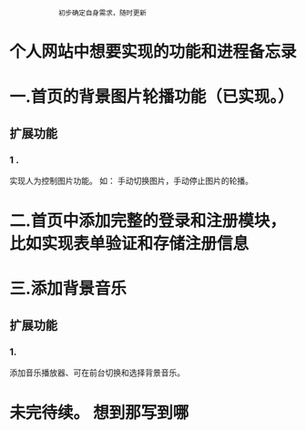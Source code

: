 				初步确定自身需求，随时更新

个人网站中想要实现的功能和进程备忘录
===============================
<h1>一.首页的背景图片轮播功能（已实现。）<br></h1>
<h2>扩展功能</h2>
<h3>1 .</h3> 实现人为控制图片功能。
如： 手动切换图片，手动停止图片的轮播。
<h1>二.首页中添加完整的登录和注册模块，比如实现表单验证和存储注册信息</h1>
<h1>三.添加背景音乐</h1>
<h2>扩展功能</h2>
<h3>1.</h3>
添加音乐播放器、可在前台切换和选择背景音乐。
<h1>未完待续。 想到那写到哪</h1>
